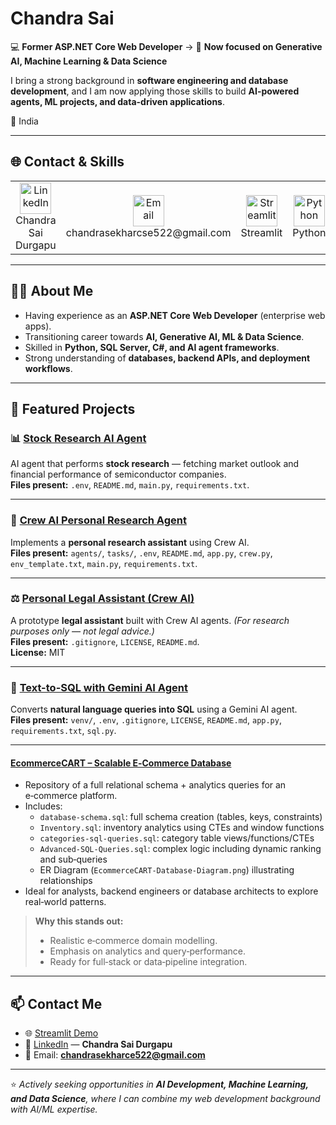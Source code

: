 # Chandra Sai 

💻 **Former ASP.NET Core Web Developer** → 🚀 **Now focused on Generative AI, Machine Learning & Data Science**

I bring a strong background in **software engineering and database development**, and I am now applying those skills to build **AI-powered agents, ML projects, and data-driven applications**.

📍 India  

---

## 🌐 Contact & Skills

<table>
  <tr>
    <!-- Contact -->
    <td align="center">
      <a href="https://www.linkedin.com/in/chandra-d-3b821334a" target="_blank">
        <img src="https://cdn.jsdelivr.net/gh/simple-icons/simple-icons/icons/linkedin.svg" alt="LinkedIn" width="50" height="50"/>
      </a>
      <br>Chandra Sai Durgapu
    </td>
    <td align="center">
      <a href="mailto:chandrasai.example@gmail.com">
        <img src="https://cdn.jsdelivr.net/gh/simple-icons/simple-icons/icons/gmail.svg" alt="Email" width="50" height="50"/>
      </a>
      <br>chandrasekharcse522@gmail.com
    </td>
    <td align="center">
      <a href="https://personal-budget-tracker.streamlit.app/" target="_blank">
        <img src="https://cdn.jsdelivr.net/gh/simple-icons/simple-icons/icons/streamlit.svg" alt="Streamlit" width="50" height="50"/>
      </a>
      <br>Streamlit
    </td>
    <!-- Skills -->
    <td align="center">
      <a href="https://www.python.org/">
        <img src="https://cdn.jsdelivr.net/gh/simple-icons/simple-icons/icons/python.svg" alt="Python" width="50" height="50"/>
      </a>
      <br>Python
    </td>
    <td align="center">
      <a href="https://learn.microsoft.com/en-us/sql/sql-server/" target="_blank">
        <img src="https://cdn.jsdelivr.net/gh/simple-icons/simple-icons/icons/microsoftsqlserver.svg" alt="SQL Server" width="50" height="50"/>
      </a>
      <br>SQL Server
    </td>
    <td align="center">
      <a href="https://learn.microsoft.com/en-us/dotnet/csharp/">
        <img src="https://cdn.jsdelivr.net/gh/simple-icons/simple-icons/icons/csharp.svg" alt="C#" width="50" height="50"/>
      </a>
      <br>C#
    </td>
    <td align="center">
      <a href="https://www.tensorflow.org/">
        <img src="https://cdn.jsdelivr.net/gh/simple-icons/simple-icons/icons/tensorflow.svg" alt="Machine Learning" width="50" height="50"/>
      </a>
      <br>ML
    </td>
    <td align="center">
      <a href="https://www.docker.com/">
        <img src="https://cdn.jsdelivr.net/gh/simple-icons/simple-icons/icons/docker.svg" alt="Docker" width="50" height="50"/>
      </a>
      <br>Docker
    </td>
    <td align="center">
      <a href="https://git-scm.com/">
        <img src="https://cdn.jsdelivr.net/gh/simple-icons/simple-icons/icons/git.svg" alt="Git" width="50" height="50"/>
      </a>
      <br>Git
    </td>
  </tr>
</table>

---

## 🧑‍💻 About Me

- Having experience as an **ASP.NET Core Web Developer** (enterprise web apps).  
- Transitioning career towards **AI, Generative AI, ML & Data Science**.  
- Skilled in **Python, SQL Server, C#, and AI agent frameworks**.  
- Strong understanding of **databases, backend APIs, and deployment workflows**.  

---

## 🚀 Featured Projects

### 📊 [Stock Research AI Agent](https://github.com/chandrasai-Durgapu/Stock-Research-Agno-ai-agent-AI-agent-)
AI agent that performs **stock research** — fetching market outlook and financial performance of semiconductor companies.  
**Files present:** `.env`, `README.md`, `main.py`, `requirements.txt`.

---

### 🤖 [Crew AI Personal Research Agent](https://github.com/chandrasai-Durgapu/crew-ai-personal-research-agent-AI-agent-)
Implements a **personal research assistant** using Crew AI.  
**Files present:** `agents/`, `tasks/`, `.env`, `README.md`, `app.py`, `crew.py`, `env_template.txt`, `main.py`, `requirements.txt`.

---

### ⚖️ [Personal Legal Assistant (Crew AI)](https://github.com/chandrasai-Durgapu/Personal-Legal-Assistant-using-Crew-AI)
A prototype **legal assistant** built with Crew AI agents. *(For research purposes only — not legal advice.)*  
**Files present:** `.gitignore`, `LICENSE`, `README.md`.  
**License:** MIT

---

### 🔎 [Text-to-SQL with Gemini AI Agent](https://github.com/chandrasai-Durgapu/text-to-sql-using-gemini-ai-agent)
Converts **natural language queries into SQL** using a Gemini AI agent.  
**Files present:** `venv/`, `.env`, `.gitignore`, `LICENSE`, `README.md`, `app.py`, `requirements.txt`, `sql.py`.

---

#### **[EcommerceCART – Scalable E‑Commerce Database](https://github.com/chandrasai‑Durgapu/EcommerceCART)**  
* Repository of a full relational schema + analytics queries for an e‑commerce platform.  
* Includes:  
  - `database‑schema.sql`: full schema creation (tables, keys, constraints)  
  - `Inventory.sql`: inventory analytics using CTEs and window functions  
  - `categories-sql-queries.sql`: category table views/functions/CTEs  
  - `Advanced‑SQL‑Queries.sql`: complex logic including dynamic ranking and sub‑queries  
  - ER Diagram (`EcommerceCART‑Database‑Diagram.png`) illustrating relationships  
* Ideal for analysts, backend engineers or database architects to explore real‑world patterns.

> **Why this stands out:**  
> - Realistic e‑commerce domain modelling.  
> - Emphasis on analytics and query‑performance.  
> - Ready for full‑stack or data‑pipeline integration.  


---

## 📫 Contact Me

- 🌐 [Streamlit Demo](https://personal-budget-tracker.streamlit.app/)  
- 💼 [LinkedIn](https://www.linkedin.com/in/chandra-d-3b821334a) — **Chandra Sai Durgapu**  
- 📧 Email: **chandrasekharce522@gmail.com**  

---

⭐️ *Actively seeking opportunities in **AI Development, Machine Learning, and Data Science**, where I can combine my web development background with AI/ML expertise.*
